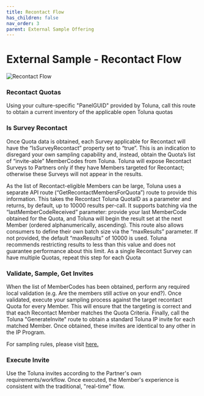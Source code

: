 ```yaml
---
title: Recontact Flow
has_children: false
nav_order: 3
parent: External Sample Offering
---
```



# External Sample - Recontact Flow


![Recontact Flow](https://github.com/josh-toluna/tolunaintegratedpaneldocs/blob/master/resources/flows/IP%20Flow%20Diagrams-ES%20Recontact%20Flow.png?raw=true)

### Recontact Quotas

Using your culture-specific "PanelGUID" provided by Toluna, call this route to obtain a current inventory of the applicable open Toluna quotas

### Is Survey Recontact

Once Quota data is obtained, each Survey applicable for Recontact will have the “IsSurveyRecontact” property set to “true”. This is an indication to disregard your own sampling capability and, instead, obtain the Quota’s list of “invite-able” MemberCodes from Toluna. Toluna will expose Recontact Surveys to Partners only if they have Members targeted for Recontact; otherwise these Surveys will not appear in the results.

As the list of Recontact-eligible Members can be large, Toluna uses a separate API route (“GetRecontactMembersForQuota”) route to provide this information. This takes the Recontact Toluna QuotaID as a parameter and returns, by default, up to 10000 results per-call. It supports batching via the “lastMemberCodeReceived” parameter: provide your last MemberCode obtained for the Quota, and Toluna will begin the result set at the next Member (ordered alphanumerically, ascending). This route also allows consumers to define their own batch size via the “maxResults” parameter. If not provided, the default “maxResults” of 10000 is used. Toluna recommends restricting results to less than this value and does not guarantee performance about this limit. As a single Recontact Survey can have multiple Quotas, repeat this step for each Quota

### Validate, Sample, Get Invites

When the list of MemberCodes has been obtained, perform any required local validation (e.g. Are the members still active on your end?). Once validated, execute your sampling process against the target recontact Quota for every Member. This will ensure that the targeting is correct and that each Recontact Member matches the Quota Criteria. Finally, call the Toluna "GenerateInvite" route to obtain a standard Toluna IP invite for each matched Member. Once obtained, these invites are identical to any other in the IP Program.

For sampling rules, please visit [here.](/externalsample/samplingrules)

### Execute Invite

Use the Toluna invites according to the Partner's own requirements/workflow. Once executed, the Member's experience is consistent with the traditional, "real-time" flow.

